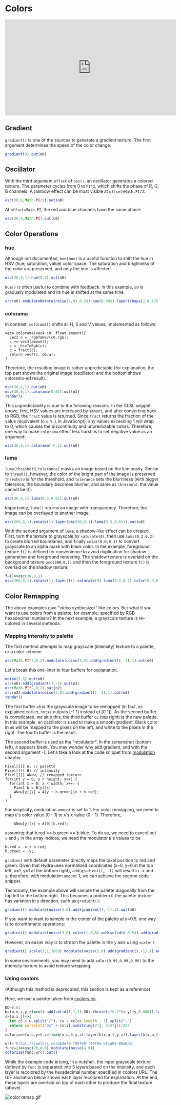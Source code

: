 Colors
========

<iframe width="560" height="315" src="https://www.youtube.com/embed/FgagKhYpzR4" title="YouTube video player" frameborder="0" allow="accelerometer; autoplay; clipboard-write; encrypted-media; gyroscope; picture-in-picture" allowfullscreen></iframe>

Gradient
--------

`gradient()` is one of the sources to generate a gradient texture. The first argument determines the speed of the color change.

```javascript
gradient(0).out(o0)
```

Oscillator
--------

With the third argument `offset` of `osc()`, an oscillator generates a colored texture. The parameter cycles from 0 to `PI*2`, which shifts the phase of R, G, B channels. A rainbow effect can be most visible at `offset=Math.PI/2`:

```javascript
osc(30,0,Math.PI/2).out(o0)
```

At `offset=Math.PI`, the red and blue channels have the same phase:

```javascript
osc(30,0,Math.PI).out(o0)
```

Color Operations
--------

### hue

Although not documented, `hue(hue)` is a useful function to shift the hue in HSV (hue, saturation, value) color space. The saturation and brightness of the color are preserved, and only the hue is affected.

```javascript
osc(30,0,1).hue(0.5).out(o0)
```

`hue()` is often useful to combine with feedback. In this example, `o0` is gradually modulated and its hue is shifted at the same time.

```javascript
src(o0).modulateRotate(noise(2,0),0.03).hue(0.003).layer(shape(2,0.125).luma().color(0,0,1)).out(o0)
```

### colorama

In contrast, `colorama()` shifts all H, S and V values, implemented as follows:

```clike
vec4 colorama(vec4 c0, float amount){
  vec3 c = _rgbToHsv(c0.rgb);
  c += vec3(amount);
  c = _hsvToRgb(c);
  c = fract(c);
  return vec4(c, c0.a);
}
```

Therefore, the resulting image is rather unpredictable (for explanation, the top part shows the original image (oscillator) and the bottom shows colorama-ed result).

```javascript
osc(30,0,1).out(o0)
osc(30,0,1).colorama(0.01).out(o1)
render()
```

This unpredictability is due to the following reasons. In the GLSL snippet above, first, HSV values are increased by `amount`, and after converting back to RGB, the `fract` value is returned. Since `fract` returns the fraction of the value (equivalent to `x % 1` in JavaScript), any values exceeding 1 will wrap to 0, which causes the discontinuity and unpredictable colors. Therefore, one way to make `colorama` effect less harsh is to set negative value as an argument:

```javascript
osc(30,0,1).colorama(-0.1).out(o0)
```

### luma

`luma(threshold,tolerance)` masks an image based on the luminosity. Similar to `thresh()`, however, the color of the bright part of the image is preserved. `threshold` is for the threshold, and `tolerance` sets the blurriness (with bigger tolerance, the boundary becomes blurrier, and same as `threshold`, the value cannot be 0).

```javascript
osc(30,0,1).luma(0.5,0.01).out(o0)
```

Importantly, `luma()` returns an image with transparency. Therefore, the image can be overlayed to another image.

```javascript
osc(200,0,1).rotate(1).layer(osc(30,0,1).luma(0.5,0.01)).out(o0)
```

With the second argument of `luma`, a shadow-like effect can be created. First, turn the texture to grayscale by `saturate(0)`, then use `luma(0.2,0.2)` to create blurred boundaries, and finally `color(0,0,0,1)` to convert grayscale to an alpha mask with black color. In the example, foreground texture `f()` is defined for convenience to avoid duplication for shadow generation and foreground rendering. The shadow texture is overlaid on the background texture `osc(200,0,1)` and then the foreground texture `f()` is overlaid on the shadow texture.

```javascript
f=()=>osc(30,0,1)
osc(200,0,1).rotate(1).layer(f().saturate(0).luma(0.2,0.2).color(0,0,0,1)).layer(f().luma(0.5,0.01)).out(o0)
```

Color Remapping
--------

The above examples give "video synthesizer" like colors. But what if you want to use colors from a palette, for example, specified by RGB hexadecimal numbers? In the next example, a grayscale texture is re-colored in several methods.

### Mapping intensity to palette

The first method attempts to map grayscale (intensity) texture to a palette, or a color scheme.

```javascript
osc(Math.PI*2,0,2).modulate(noise(3,0).add(gradient(),-1),1).out(o0)
```

Let's break this one-liner to four buffers for explanation.

```javascript
noise(3,0).out(o0)
src(o0).add(gradient(),-1).out(o1)
osc(Math.PI*2,0,2).out(o2)
src(o2).modulate(noise(3,0).add(gradient(),-1),1).out(o3)
render()
```

The first buffer `o0` is the grayscale image to be remapped (in fact, as explained earlier, `noise` outputs [-1 1] instead of [0 1]). As the second buffer is complicated, we skip this; the third buffer `o2` (top right) is the new palette. In this example, an oscillator is used to make a smooth gradient. Black color in `o0` will be mapped to the pixels on the left, and white to the pixels in the right. The fourth buffer is the result.

The second buffer is used as the "modulator". In the screenshot (bottom left), it appears blank. You may wonder why add gradient, and with the second argument -1. Let's take a look at the code snippet from [modulation](modulation#modulation) chapter.

```clike
Pixel[][] A; // palette
Pixel[][] B; // intensity
Pixel[][] ANew; // remapped texture
for(int y = 0; y < height; y++) {
  for(int x = 0; x < width; x++) {
    Pixel b = B[y][x];
    ANew[y][x] = A[y + b.green][x + b.red];
  }  
}
```

For simplicity, modulation `amount` is set to 1. For color remapping, we need to map `B`'s color value (0 - 1) to `A`'s x value (0 - 1). Therefore,

```clike
    ANew[y][x] = A[0][b.red];
```

assuming that b.red == b.green == b.blue. To do so, we need to cancel out `x` and `y` in the array indices; we need the modulator `B`'s values to be

```clike
b.red = -x + b.red;
b.green = -y;
```

`gradient` with default parameter directly maps the pixel position to red and green. Given that Hydra uses normalized coordinates (x=0, y=0 at the top left, x=1, y=1 at the bottom right), `add(gradient(), -1)` will result in `-x` and `-y`; therefore, with modulation `amount` 1, we can achieve the second code snippet.

Technically, the example above will sample the palette diagonally from the top left to the bottom right. This becomes a problem if the palette texture has variation in y direction, such as `gradient()`:

```javascript
gradient().modulate(noise(3,0).add(gradient(),-1),1).out(o0)
```

If you want to want to sample in the center of the palette at y=0.5, one way is to do arithmetic operations:

```javascript
gradient().modulate(noise(3,0).color(1,0,0).add(solid(0,0.5)).add(gradient(),-1),1).out(o0)
```

However, an easier way is to stretch the palette in the y axis using `scale()`:

```javascript
gradient().scale(1,1,1000).modulate(noise(3,0).add(gradient(),-1),1).out(o0)
```

In some environments, you may need to add `color(0.99,0.99,0.99)` to the intensity texture to avoid texture wrapping.

### Using coolors

(Although this method is *deprecated*, this section is kept as a reference)

Here, we use a palette taken from [coolors.co](https://coolors.co).

```javascript
DD=0.01
b=(o,u,i,y,z)=>o().add(solid(1,1,1),DD).thresh(i*0.2*(z-y)+y,0.0001).luma(0.5,0.0001).color(c(u,i,0),c(u,i,1),c(u,i,2))
c=(u,i,j)=>{
  let cc = u.split("/"), cs = cc[cc.length - 1].split("-")
  return parseInt("0x" + cs[i].substring(2*j, 2+2*j))/255
}
colorize=(x,u,y=0,z=1)=>b(x,u,0,y,z).layer(b(x,u,1,y,z)).layer(b(x,u,2,y,z)).layer(b(x,u,3,y,z)).layer(b(x,u,4,y,z))

url='https://coolors.co/bbdef0-f08700-f49f0a-efca08-00a6a6'
func=()=>osc(20,0,0).modulate(noise(4,0))
colorize(func,url).out()
```

While the example code is long, in a nutshell, the input grayscale texture defined by `func` is separated into 5 layers based on the intensity, and each layer is recolored by the hexadecimal number specified in coolors URL. The GIF animation below shows each layer recolored for explanation. At the end, these layers are overlaid on top of each other to produce the final texture (above).

![color remap gif](images/color-remapping-animation.gif)

<!-- Feedback
--------

A feedback loop can be used to create unexpected color effects. For example, based on an example from [Scaling](#scaling), a periodic color texture can be generated.

```javascript
shape(4,0.7,0).add(src(o0).scrollX(0.01).scrollY(0.01).color(1,1,0).hue(0.1),-1).out(o0)
```

![color-feedback](images/colorfeedback.png) -->

